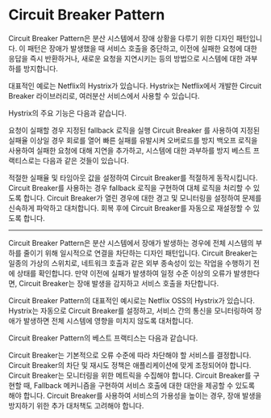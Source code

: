 # Circuit Breaker Pattern

Circuit Breaker Pattern은 분산 시스템에서 장애 상황을 다루기 위한 디자인 패턴입니다. 이 패턴은 장애가 발생했을 때 서비스 호출을 중단하고, 이전에 실패한 요청에 대한 응답을 즉시 반환하거나, 새로운 요청을 지연시키는 등의 방법으로 시스템에 대한 과부하를 방지합니다.

대표적인 예로는 Netflix의 Hystrix가 있습니다. Hystrix는 Netflix에서 개발한 Circuit Breaker 라이브러리로, 여러분산 서비스에서 사용할 수 있습니다.

Hystrix의 주요 기능은 다음과 같습니다.

요청이 실패할 경우 지정된 fallback 로직을 실행
Circuit Breaker 를 사용하여 지정된 실패율 이상일 경우 회로를 열어 빠른 실패를 유발시켜 오버로드를 방지
백오프 로직을 사용하여 실패한 요청에 대해 지연을 추가하고, 시스템에 대한 과부하를 방지
베스트 프랙티스로는 다음과 같은 것들이 있습니다.

적절한 실패율 및 타임아웃 값을 설정하여 Circuit Breaker를 적절하게 동작시킵니다.
Circuit Breaker를 사용하는 경우 fallback 로직을 구현하여 대체 로직을 처리할 수 있도록 합니다.
Circuit Breaker가 열린 경우에 대한 경고 및 모니터링을 설정하여 문제를 신속하게 파악하고 대처합니다.
회복 후에 Circuit Breaker를 자동으로 재설정할 수 있도록 합니다.

------------------------------------------

Circuit Breaker Pattern은 분산 시스템에서 장애가 발생하는 경우에 전체 시스템의 부하를 줄이기 위해 일시적으로 연결을 차단하는 디자인 패턴입니다. Circuit Breaker는 일종의 가상의 스위치로, 네트워크 호출과 같은 외부 종속성이 있는 작업을 수행하기 전에 상태를 확인합니다. 만약 이전에 실패가 발생하여 일정 수준 이상의 오류가 발생한다면, Circuit Breaker는 장애 발생을 감지하고 서비스 호출을 차단합니다.

Circuit Breaker Pattern의 대표적인 예시로는 Netflix OSS의 Hystrix가 있습니다. Hystrix는 자동으로 Circuit Breaker를 설정하고, 서비스 간의 통신을 모니터링하여 장애가 발생하면 전체 시스템에 영향을 미치지 않도록 대처합니다.

Circuit Breaker Pattern의 베스트 프랙티스는 다음과 같습니다.

Circuit Breaker는 기본적으로 오류 수준에 따라 차단해야 할 서비스를 결정합니다.
Circuit Breaker의 차단 및 재시도 정책은 애플리케이션에 맞게 조정되어야 합니다.
Circuit Breaker는 모니터링을 위한 메트릭을 수집해야 합니다.
Circuit Breaker를 구현할 때, Fallback 메커니즘을 구현하여 서비스 호출에 대한 대안을 제공할 수 있도록 해야 합니다.
Circuit Breaker를 사용하여 서비스의 가용성을 높이는 경우, 장애 발생을 방지하기 위한 추가 대처책도 고려해야 합니다.